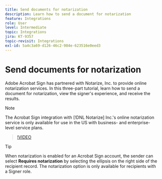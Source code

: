 ```yaml
---
title: Send documents for notarization
description: Learn how to send a document for notarization
feature: Integrations
role: User
level: Intermediate
topic: Integrations
jira: KT-9357
topic-revisit: Integrations
exl-id: 5a4c3a69-d126-46c2-984e-623516e0eed3
---
```

# Send documents for notarization

Adobe Acrobat Sign has partnered with Notarize, Inc. to provide online notarization services. In this three-part tutorial, learn how to send a document for notarization, view the signer's experience, and receive the results.

>[!NOTE]
>
>The Acrobat Sign integration with [!DNL Notarize] Inc.'s online notarization service is only available for use in the US with business- and enterprise-level service plans.

>[!VIDEO](https://video.tv.adobe.com/v/341029?quality=12&learn=on&hidetitle=true)

>[!TIP]
>
>When notarization is enabled for an Acrobat Sign account, the sender can select **Requires notarization** by selecting the ellipsis on the right side of the recipient record. The notarization option is only available for recipients with a Signer role.
